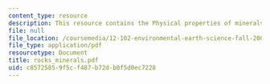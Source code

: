 ```yaml
---
content_type: resource
description: This resource contains the Physical properties of minerals and rocks.
file: null
file_location: /coursemedia/12-102-environmental-earth-science-fall-2005/c85725859f5cf487b72db0f5d0ec7228_rocks_minerals.pdf
file_type: application/pdf
resourcetype: Document
title: rocks_minerals.pdf
uid: c8572585-9f5c-f487-b72d-b0f5d0ec7228
---
```

